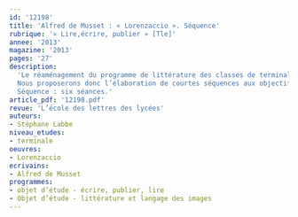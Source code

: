 ```yaml
---
id: '12198'
title: 'Alfred de Musset : « Lorenzaccio ». Séquence'
rubrique: '« Lire,écrire, publier » [Tle]'
annee: '2013'
magazine: '2013'
pages: '27'
description: 
  'Le réaménagement du programme de littérature des classes de terminale, désormais réduit à deux heures hebdomadaires, devrait nous conduire à une réflexion sur la progression annuelle de notre enseignement. En effet, conduire successivement une étude exhaustive des deux œuvres condamne à se pencher une moitié de l’année sur la première et l’autre moitié sur la seconde. On peut craindre, de la part de notre public, un phénomène de lassitude justifié et peut-être aussi le sentiment d’une moins grande familiarité avec la seconde des œuvres étudiées.
  Nous proposerons donc l’élaboration de courtes séquences aux objectifs ciblés, comme l’autorisent les domaines d’étude, « Lire, écrire, publier » et « Littérature et langages de l’image ». Nous pourrons ainsi faire alterner l’étude des œuvres au programme cette année : « Lorenzaccio », d’Alfred de Musset, et « Zazie dans le métro », le roman de Raymond Queneau, accompagné de l’adaptation cinématographique de Louis Malle. Nous permettrons ainsi aux élèves de se familiariser progressivement avec les deux objets d’étude tout en les aidant à assimiler et à mémoriser les œuvres en vue de l’épreuve du baccalauréat.
  Séquence : six séances.'
article_pdf: '12198.pdf'
revue: 'L’école des lettres des lycées'
auteurs:
- Stéphane Labbe
niveau_etudes:
- terminale
oeuvres:
- Lorenzaccio
ecrivains:
- Alfred de Musset
programmes:
- objet d’étude - écrire, publier, lire
- Objet d’étude - littérature et langage des images
---
```

